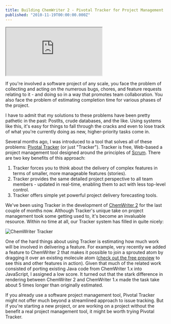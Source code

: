 ```yaml
---
title: Building ChemWriter 2 - Pivotal Tracker for Project Management
published: "2010-11-19T00:00:00.000Z"
---
```


<div class="videowrapper">
  <iframe src="https://www.youtube.com/embed/mTYcHg51sWY" allowfullscreen></iframe>
</div>

If you're involved a software project of any scale, you face the problem of collecting and acting on the numerous bugs, chores, and feature requests relating to it - and doing so in a way that promotes team collaboration. You also face the problem of estimating completion time for various phases of the project.

I have to admit that my solutions to these problems have been pretty pathetic in the past: PostIts, crude databases, and the like. Using systems like this, it's easy for things to fall through the cracks and even to lose track of what you're currently doing as new, higher-priority tasks come in.

Several months ago, I was introduced to a tool that solves all of these problems: [Pivotal Tracker](http://pivotaltracker.com) (or just "Tracker"). Tracker is free, Web-based a project management tool designed around the principles of [Scrum](http://depth-first.com/articles/2010/09/12/scrum-in-under-ten-minutes/). There are two key benefits of this approach:

1.  Tracker forces you to think about the delivery of complex features in terms of smaller, more manageable features (stories).
2.  Tracker provides the same detailed project perspective to all team members - updated in real-time, enabling them to act with less top-level control.
2.  Tracker offers simple yet powerful project delivery forecasting tools.

We've been using Tracker in the development of [ChemWriter 2](http://chemwriter.com) for the last couple of months now. Although Tracker's unique take on project management took some getting used to, it's become an invaluable resource. Within no time at all, our Tracker system has filled in quite nicely:

![ChemWriter Tracker](/images/posts/chemwriter-tracker.png "ChemWriter Tracker")

One of the hard things about using Tracker is estimating how much work will be involved in delivering a feature. For example, very recently we added a feature to ChemWriter 2 that makes it possible to join a sprouted atom by dragging it over an existing molecule atom ([check out the free preview](http://chemwriter.com/signups/new) to see this and other features in action). Given that much of the related work consisted of porting existing Java code from ChemWriter 1.x into JavaScript, I assigned a low score. It turned out that the stark difference in rendering between ChemWriter 2 and ChemWriter 1.x made the task take about 5 times longer than originally estimated.

If you already use a software project management tool, Pivotal Tracker might not offer much beyond a streamlined approach to issue tracking. But if you're starting a new project, or are working on a project without the benefit a real project management tool, it might be worth trying Pivotal Tracker.